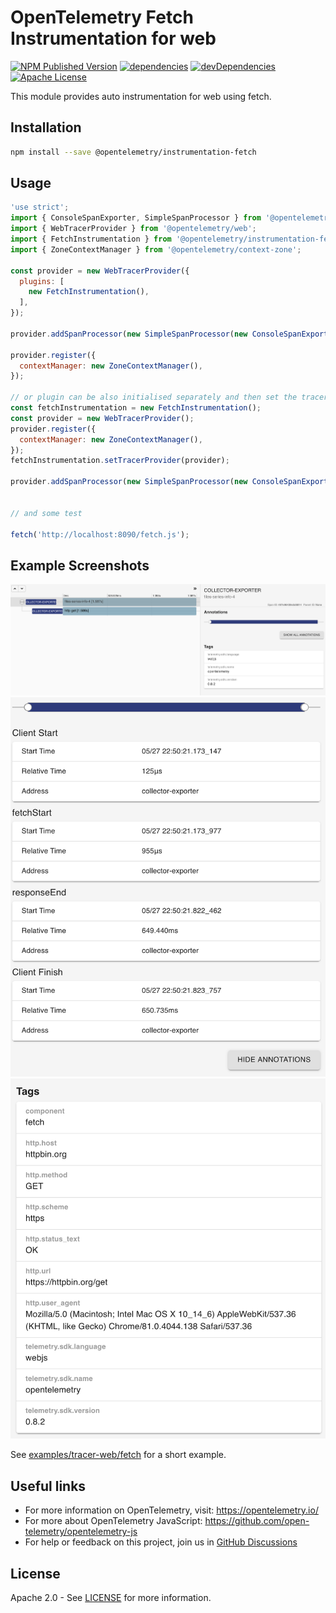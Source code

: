 # OpenTelemetry Fetch Instrumentation for web

[![NPM Published Version][npm-img]][npm-url]
[![dependencies][dependencies-image]][dependencies-url]
[![devDependencies][devDependencies-image]][devDependencies-url]
[![Apache License][license-image]][license-image]

This module provides auto instrumentation for web using fetch.

## Installation

```bash
npm install --save @opentelemetry/instrumentation-fetch
```

## Usage

```js
'use strict';
import { ConsoleSpanExporter, SimpleSpanProcessor } from '@opentelemetry/tracing';
import { WebTracerProvider } from '@opentelemetry/web';
import { FetchInstrumentation } from '@opentelemetry/instrumentation-fetch';
import { ZoneContextManager } from '@opentelemetry/context-zone';

const provider = new WebTracerProvider({
  plugins: [
    new FetchInstrumentation(),
  ],
});

provider.addSpanProcessor(new SimpleSpanProcessor(new ConsoleSpanExporter()));

provider.register({
  contextManager: new ZoneContextManager(),
});

// or plugin can be also initialised separately and then set the tracer provider or meter provider
const fetchInstrumentation = new FetchInstrumentation();
const provider = new WebTracerProvider();
provider.register({
  contextManager: new ZoneContextManager(),
});
fetchInstrumentation.setTracerProvider(provider);

provider.addSpanProcessor(new SimpleSpanProcessor(new ConsoleSpanExporter()));


// and some test

fetch('http://localhost:8090/fetch.js');

```

## Example Screenshots

![Screenshot of the running example](images/trace1.png)
![Screenshot of the running example](images/trace2.png)
![Screenshot of the running example](images/trace3.png)

See [examples/tracer-web/fetch](https://github.com/open-telemetry/opentelemetry-js/tree/main/examples/tracer-web) for a short example.

## Useful links

- For more information on OpenTelemetry, visit: <https://opentelemetry.io/>
- For more about OpenTelemetry JavaScript: <https://github.com/open-telemetry/opentelemetry-js>
- For help or feedback on this project, join us in [GitHub Discussions][discussions-url]

## License

Apache 2.0 - See [LICENSE][license-url] for more information.

[discussions-url]: https://github.com/open-telemetry/opentelemetry-js/discussions
[license-url]: https://github.com/open-telemetry/opentelemetry-js/blob/main/LICENSE
[license-image]: https://img.shields.io/badge/license-Apache_2.0-green.svg?style=flat
[dependencies-image]: https://david-dm.org/open-telemetry/opentelemetry-js/status.svg?path=packages/opentelemetry-instrumentation-fetch
[dependencies-url]: https://david-dm.org/open-telemetry/opentelemetry-js?path=packages%2Fopentelemetry-instrumentation-fetch
[devDependencies-image]: https://david-dm.org/open-telemetry/opentelemetry-js/dev-status.svg?path=packages/opentelemetry-instrumentation-fetch
[devDependencies-url]: https://david-dm.org/open-telemetry/opentelemetry-js?path=packages%2Fopentelemetry-instrumentation-fetch&type=dev
[npm-url]: https://www.npmjs.com/package/@opentelemetry/instrumentation-fetch
[npm-img]: https://badge.fury.io/js/%40opentelemetry%2Finstrumentation-fetch.svg
